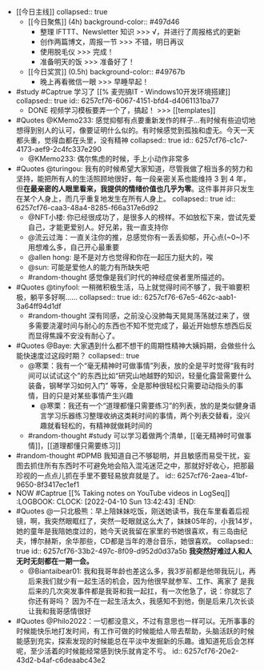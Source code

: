 - [[今日主线]]
  collapsed:: true
	- [[今日聚焦]] (4h)
	  background-color:: #497d46
		- 整理 IFTTT、Newsletter 知识 >>> √，并进行了周报格式的更新
		- 创作两篇博文，周报一节 >>> 不错，明日再议
		- 使用脱毛仪 >>> 完成！
		- 准备明天的饭 >>> 准备好了！
	- [[今日奖赏]] (0.5h)
	  background-color:: #49767b
		- 晚上再看微信一眼 >>> 早睡早起！
- #study #Captrue 学习了 [[% 麦兜搞IT - Windows10开发环境搭建]]
  collapsed:: true
  id:: 6257cf76-6067-4151-bfd4-d4061131ba77
	- DONE 视频学习模板要弄一个了，搞起！ >>> [[templates]]
- #Quotes @KMemo233: 感觉抑郁有点要重新发作的样子…有时候有些迫切地想得到别人的认可，像要证明什么似的。有时候感觉到孤独和虚无。今天一天都头重，觉得血都在头里，没有精神
  collapsed:: true
  id:: 6257cf76-c1c7-4173-aef9-2c4fc337e290
	- @KMemo233: 偶尔焦虑的时候，手上小动作非常多
- #Quotes @turingou: 我有的时候希望大家知道，尽管我做了相当多的努力和坚持，能把所有人的生活照顾地很好，每一段亲密关系也能维持 3 到 4 年，但**在最亲密的人眼里看来，我提供的情绪价值也几乎为零**。这件事并非只发生在某个人身上，而几乎重复地发生在所有人身上。
  collapsed:: true
  id:: 6257cf76-caa3-48a4-8285-f66a317e6d92
	- @NFT小楼: 你已经很成功了，是很多人的榜样。不如放松下来，尝试先爱自己，才能更爱别人。好兄弟，我一直支持你
	- @流云过海：一直关注你的推，总感觉你有一丢丢抑郁，开心点(~0~)不用想难么多，自己开心最重要
	- @allen hong: 是不是对方也觉得和你在一起压力挺大的，唉
	- @sun: 可能是爱他人的能力有所缺失吧
	- #random-thought 感觉像是我们时代的神经症侯者里所描述的。
- #Quotes @tinyfool: 一稍微积极生活，马上就觉得时间不够了，我干嘛要积极，躺平多好啊……
  collapsed:: true
  id:: 6257cf76-67e5-462c-aab1-3a64ff94d1df
	- #random-thought 深有同感，之前没心没肺每天晃晃荡荡就过来了，很多需要浇灌时间与耐心的东西也不知不觉完成了，最近开始想东想西后反而显得焦躁不安没有耐心了。
- #Quotes @Baye: 大家遇到什么都不想干的周期性精神大姨妈期，会做些什么能快速度过这段时期？
  collapsed:: true
	- @寒栗：我有一个“毫无精神时可做事情”列表，放的全是平时觉得“我有时间可以试试这个”的东西比如“研究山地越野的知识，轻量化露营需要什么装备，钢琴学习如何入门” 等等，全是那种很轻松只需要动动指头的事情，目的只是对某些事情产生兴趣
		- @寒栗：我还有一个“道理都懂只需要练习”的列表，放的是类似健身语言学习乐器练习整理收纳这类耗时间的事情，两个列表交替看，没兴趣就看轻松的，有精神就做耗时间的
	- #random-thought #study 可以学习着做两个清单，[[毫无精神时可做事情]]，[[道理都懂只需要练习]]
- #random-thought #DPMB 我知道自己不够聪明，并且敏感而易受干扰，妄图去抓住所有东西时不可避免地会陷入混沌迷茫之中，那就好好收心，把那最珍视的一点点儿抓在手里不要轻易放弃就是了。
  id:: 6257cf76-2aea-41bf-9650-8f3417ec1ef1
- NOW #Captrue [[% Taking notes on YouTube videos in LogSeq]]
  :LOGBOOK:
  CLOCK: [2022-04-10 Sun 13:42:43]
  :END:
- #Quotes @一只北极熊：早上陪妹妹吃饭，刚送她读书，我在车里看着后视镜，啊，我突然眼眶红了，突然一眨眼就这么大了，妹妹05年的，小我14岁，她的童年是我陪她度过的，她今天说我留在家里的书她很喜欢，有三岛由纪夫，博尔赫斯，余华那些，CD都是当年的港台音乐，她很喜欢。
  collapsed:: true
  id:: 6257cf76-33b2-497c-8f09-d952d0d37a5b
  **我突然好难过人和人无时无刻都在一期一会。**
	- @Biantaibear01: 我和我哥年龄也差这么多，我3岁前都是他带我玩儿，再后来我们就少有一起生活的机会，因为他很早就参军、工作、离家了 是我后来的几次突发事件都是我哥和我一起扛，有一次他急了，说：你就忘了你还有哥吗？ 因为不在一起生活太久，我感知不到他，倒是后来几次长谈让我和我哥感情很好
- #Quotes @Philo2022：一切都没意义，不过有意思也一样可以。无所事事的时候能快乐地打发时间，有工作可做的时候能给人带去帮助，头脑活跃的时候能感到充实，探索发现的时候能总在平淡中发掘新的乐趣。谁知道死后会怎样呢，至少活着的时候能经常感到快乐就肯定不亏。
  id:: 6257cf76-20e2-43d2-b4af-c6deaabc43e2